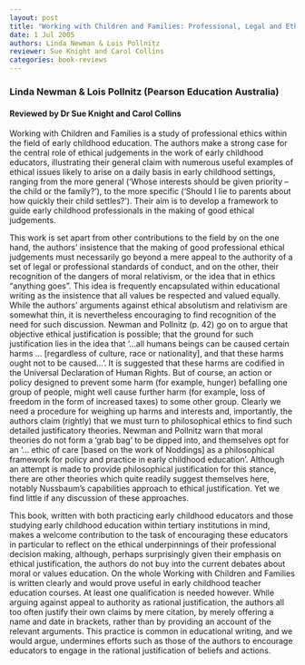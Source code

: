 ```yaml
---
layout: post
title: "Working with Children and Families: Professional, Legal and Ethical Issues"
date: 1 Jul 2005
authors: Linda Newman & Lois Pollnitz
reviewer: Sue Knight and Carol Collins
categories: book-reviews
---
```


### Linda Newman & Lois Pollnitz (Pearson Education Australia)

#### Reviewed by Dr Sue Knight and Carol Collins

Working with Children and Families is a study of professional ethics within the field of early childhood education. The authors make a strong case for the central role of ethical judgements in the work of early childhood educators, illustrating their general claim with numerous useful examples of ethical issues likely to arise on a daily basis in early childhood settings, ranging from the more general (‘Whose interests should be given priority – the child or the family?’), to the more specific (‘Should I lie to parents about how quickly their child settles?’). Their aim is to develop a framework to guide early childhood professionals in the making of good ethical judgements.

This work is set apart from other contributions to the field by on the one hand, the authors’ insistence that the making of good professional ethical judgements must necessarily go beyond a mere appeal to the authority of a set of legal or professional standards of conduct, and on the other, their recognition of the dangers of moral relativism, or the idea that in ethics “anything goes”. This idea is frequently encapsulated within educational writing as the insistence that all values be respected and valued equally. While the authors’ arguments against ethical absolutism and relativism are somewhat thin, it is nevertheless encouraging to find recognition of the need for such discussion. Newman and Pollnitz (p. 42) go on to argue that objective ethical justification is possible; that the ground for such justification lies in the idea that ‘…all humans beings can be caused certain harms … [regardless of culture, race or nationality], and that these harms ought not to be caused…’. It is suggested that these harms are codified in the Universal Declaration of Human Rights. But of course, an action or policy designed to prevent some harm (for example, hunger) befalling one group of people, might well cause further harm (for example, loss of freedom in the form of increased taxes) to some other group. Clearly we need a procedure for weighing up harms and interests and, importantly, the authors claim (rightly) that we must turn to philosophical ethics to find such detailed justificatory theories. Newman and Pollnitz warn that moral theories do not form a ‘grab bag’ to be dipped into, and themselves opt for an ‘… ethic of care [based on the work of Noddings] as a philosophical framework for policy and practice in early childhood education’. Although an attempt is made to provide philosophical justification for this stance, there are other theories which quite readily suggest themselves here, notably Nussbaum’s capabilities approach to ethical justification. Yet we find little if any discussion of these approaches.

This book, written with both practicing early childhood educators and those studying early childhood education within tertiary institutions in mind, makes a welcome contribution to the task of encouraging these educators in particular to reflect on the ethical underpinnings of their professional decision making, although, perhaps surprisingly given their emphasis on ethical justification, the authors do not buy into the current debates about moral or values education. On the whole Working with Children and Families is written clearly and would prove useful in early childhood teacher education courses. At least one qualification is needed however. While arguing against appeal to authority as rational justification, the authors all too often justify their own claims by mere citation, by merely offering a name and date in brackets, rather than by providing an account of the relevant arguments. This practice is common in educational writing, and we would argue, undermines efforts such as those of the authors to encourage educators to engage in the rational justification of beliefs and actions.